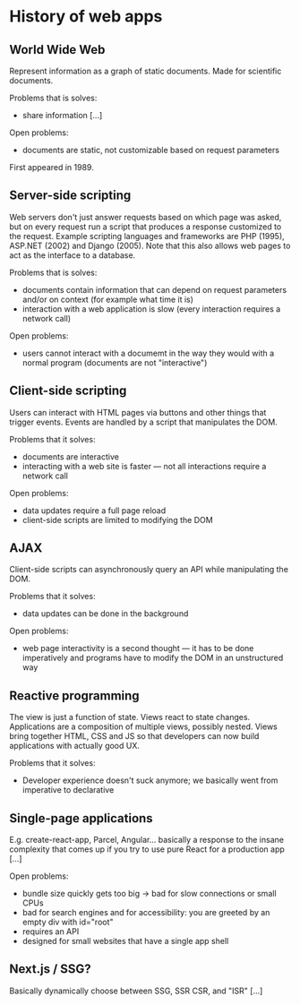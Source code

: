 # History of web apps


## World Wide Web

Represent information as a graph of static documents. Made for scientific
documents.

Problems that is solves:
* share information [...]

Open problems:
* documents are static, not customizable based on request parameters

First appeared in 1989.


## Server-side scripting

Web servers don't just answer requests based on which page was asked, but on
every request run a script that produces a response customized to the request.
Example scripting languages and frameworks are PHP (1995), ASP.NET (2002) and
Django (2005). Note that this also allows web pages to act as the interface to
a database.

Problems that is solves:
* documents contain information that can depend on request parameters and/or on
  context (for example what time it is)
* interaction with a web application is slow (every interaction requires a
  network call)

Open problems:
* users cannot interact with a documemt in the way they would with a normal
  program (documents are not "interactive")


## Client-side scripting

Users can interact with HTML pages via buttons and other things that trigger
events. Events are handled by a script that manipulates the DOM.

Problems that it solves:
* documents are interactive
* interacting with a web site is faster — not all interactions require a
  network call

Open problems:
* data updates require a full page reload
* client-side scripts are limited to modifying the DOM


## AJAX

Client-side scripts can asynchronously query an API while manipulating the DOM.

Problems that it solves:
* data updates can be done in the background

Open problems:
* web page interactivity is a second thought — it has to be done imperatively
  and programs have to modify the DOM in an unstructured way


## Reactive programming

The view is just a function of state. Views react to state changes.
Applications are a composition of multiple views, possibly nested. Views bring
together HTML, CSS and JS so that developers can now build applications with
actually good UX.

Problems that it solves:
* Developer experience doesn't suck anymore; we basically went from imperative to declarative


## Single-page applications

E.g. create-react-app, Parcel, Angular... basically a response to the insane
complexity that comes up if you try to use pure React for a production app [...]

Open problems:
* bundle size quickly gets too big -> bad for slow connections or small CPUs
* bad for search engines and for accessibility: you are greeted by an empty div with id="root"
* requires an API
* designed for small websites that have a single app shell


## Next.js / SSG?

Basically dynamically choose between SSG, SSR CSR, and "ISR" [...]
